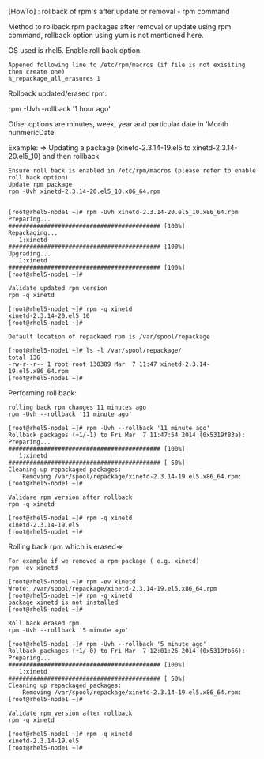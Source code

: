 [HowTo] : rollback of rpm's after update or removal - rpm command

Method to rollback rpm packages after removal or update using rpm command, rollback option using yum is not mentioned here.

OS used is rhel5.
Enable roll back option:

    Appened following line to /etc/rpm/macros (if file is not exisiting then create one)
    %_repackage_all_erasures 1

Rollback updated/erased rpm:

rpm -Uvh -rollback '1 hour ago'

Other options are minutes, week, year and particular date in 'Month nunmericDate'

 
Example:
=> Updating a package (xinetd-2.3.14-19.el5 to xinetd-2.3.14-20.el5_10) and then rollback

    Ensure roll back is enabled in /etc/rpm/macros (please refer to enable roll back option)
    Update rpm package 
    rpm -Uvh xinetd-2.3.14-20.el5_10.x86_64.rpm
     

    [root@rhel5-node1 ~]# rpm -Uvh xinetd-2.3.14-20.el5_10.x86_64.rpm
    Preparing...                ########################################### [100%]
    Repackaging...              
       1:xinetd                 ########################################### [100%]
    Upgrading...                
       1:xinetd                 ########################################### [100%]
    [root@rhel5-node1 ~]#

    Validate updated rpm version
    rpm -q xinetd

    [root@rhel5-node1 ~]# rpm -q xinetd
    xinetd-2.3.14-20.el5_10
    [root@rhel5-node1 ~]#

    Default location of repackaed rpm is /var/spool/repackage

    [root@rhel5-node1 ~]# ls -l /var/spool/repackage/
    total 136
    -rw-r--r-- 1 root root 130389 Mar  7 11:47 xinetd-2.3.14-19.el5.x86_64.rpm
    [root@rhel5-node1 ~]#

Performing roll back:

    rolling back rpm changes 11 minutes ago
    rpm -Uvh --rollback '11 minute ago'

    [root@rhel5-node1 ~]# rpm -Uvh --rollback '11 minute ago'
    Rollback packages (+1/-1) to Fri Mar  7 11:47:54 2014 (0x5319f83a):
    Preparing...                ########################################### [100%]
       1:xinetd                 ########################################### [ 50%]
    Cleaning up repackaged packages:
        Removing /var/spool/repackage/xinetd-2.3.14-19.el5.x86_64.rpm:
    [root@rhel5-node1 ~]#

    Validare rpm version after rollback
    rpm -q xinetd

    [root@rhel5-node1 ~]# rpm -q xinetd
    xinetd-2.3.14-19.el5
    [root@rhel5-node1 ~]#

Rolling back rpm which is erased=>

    For example if we removed a rpm package ( e.g. xinetd)
    rpm -ev xinetd

    [root@rhel5-node1 ~]# rpm -ev xinetd
    Wrote: /var/spool/repackage/xinetd-2.3.14-19.el5.x86_64.rpm
    [root@rhel5-node1 ~]# rpm -q xinetd
    package xinetd is not installed
    [root@rhel5-node1 ~]#

    Roll back erased rpm
    rpm -Uvh --rollback '5 minute ago'

    [root@rhel5-node1 ~]# rpm -Uvh --rollback '5 minute ago'
    Rollback packages (+1/-0) to Fri Mar  7 12:01:26 2014 (0x5319fb66):
    Preparing...                ########################################### [100%]
       1:xinetd                 ########################################### [ 50%]
    Cleaning up repackaged packages:
        Removing /var/spool/repackage/xinetd-2.3.14-19.el5.x86_64.rpm:
    [root@rhel5-node1 ~]#

    Validate rpm version after rollback
    rpm -q xinetd

    [root@rhel5-node1 ~]# rpm -q xinetd
    xinetd-2.3.14-19.el5
    [root@rhel5-node1 ~]#


